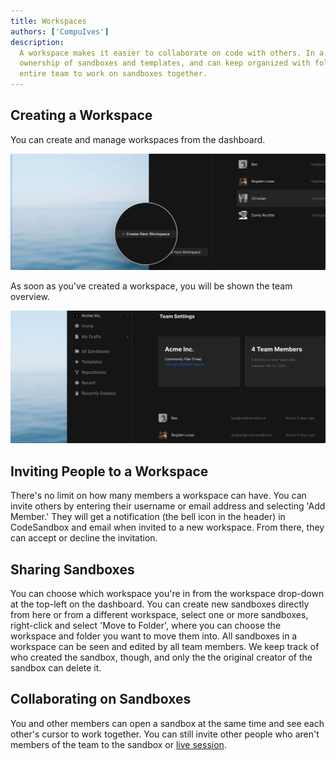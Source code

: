 ```yaml
---
title: Workspaces
authors: ['CompuIves']
description:
  A workspace makes it easier to collaborate on code with others. In a workspace you share 
  ownership of sandboxes and templates, and can keep organized with folders, enabling your 
  entire team to work on sandboxes together.
---
```


## Creating a Workspace

You can create and manage workspaces from the dashboard.

![Create Workspace](./images/workspace-create.png)

As soon as you've created a workspace, you will be shown the team overview.

![Workspace Overview](./images/workspace-overview.png)

## Inviting People to a Workspace

There's no limit on how many members a workspace can have. You can invite others
by entering their username or email address and selecting 'Add Member.' They will get a 
notification (the bell icon in the header) in CodeSandbox and email when invited
to a new workspace. From there, they can accept or decline the invitation.

## Sharing Sandboxes

You can choose which workspace you're in from the workspace drop-down at the top-left on the 
dashboard. You can create new sandboxes directly from here or from a different workspace, 
select one or more sandboxes, right-click and select 'Move to Folder', where you can choose 
the workspace and folder you want to move them into. All sandboxes in a workspace can be seen 
and edited by all team members. We keep track of who created the sandbox, though, and only the 
the original creator of the sandbox can delete it.

## Collaborating on Sandboxes

You and other members can open a sandbox at the same time and see each other's cursor to work 
together. You can still invite other people who aren't members of the team to the sandbox or 
[live session](/docs/live).
